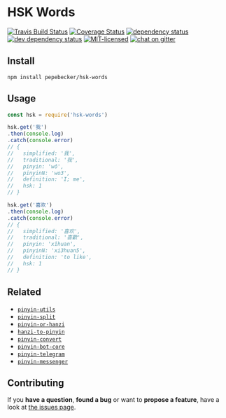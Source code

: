 # HSK Words

[![Travis Build Status](https://travis-ci.org/pepebecker/hsk-words.svg)](https://travis-ci.org/pepebecker/hsk-words)
[![Coverage Status](https://coveralls.io/repos/github/pepebecker/hsk-words/badge.svg)](https://coveralls.io/github/pepebecker/hsk-words)
[![dependency status](https://img.shields.io/david/pepebecker/hsk-words.svg)](https://david-dm.org/pepebecker/hsk-words)
[![dev dependency status](https://img.shields.io/david/dev/pepebecker/hsk-words.svg)](https://david-dm.org/pepebecker/hsk-words#info=devDependencies)
[![MIT-licensed](https://img.shields.io/github/license/pepebecker/hsk-words.svg)](https://opensource.org/licenses/MIT)
[![chat on gitter](https://badges.gitter.im/pepebecker.svg)](https://gitter.im/pepebecker)

## Install

```shell
npm install pepebecker/hsk-words
```

## Usage

```js
const hsk = require('hsk-words')

hsk.get('我')
.then(console.log)
.catch(console.error)
// {
//   simplified: '我',
//   traditional: '我',
//   pinyin: 'wǒ',
//   pinyinN: 'wo3',
//   definition: 'I; me',
//   hsk: 1
// }

hsk.get('喜欢')
.then(console.log)
.catch(console.error)
// {
//   simplified: '喜欢',
//   traditional: '喜歡',
//   pinyin: 'xǐhuan',
//   pinyinN: 'xi3huan5',
//   definition: 'to like',
//   hsk: 1
// }
```

## Related

- [`pinyin-utils`](https://github.com/pepebecker/pinyin-utils)
- [`pinyin-split`](https://github.com/pepebecker/pinyin-split)
- [`pinyin-or-hanzi`](https://github.com/pepebecker/pinyin-or-hanzi)
- [`hanzi-to-pinyin`](https://github.com/pepebecker/hanzi-to-pinyin)
- [`pinyin-convert`](https://github.com/pepebecker/pinyin-convert)
- [`pinyin-bot-core`](https://github.com/pepebecker/pinyin-bot-core)
- [`pinyin-telegram`](https://github.com/pepebecker/pinyin-telegram)
- [`pinyin-messenger`](https://github.com/pepebecker/pinyin-messenger)

## Contributing

If you **have a question**, **found a bug** or want to **propose a feature**, have a look at [the issues page](https://github.com/pepebecker/hsk-words/issues).